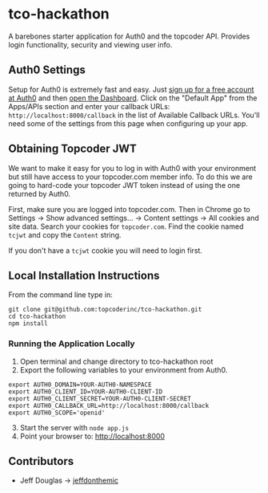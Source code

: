 # tco-hackathon

A barebones starter application for Auth0 and the topcoder API. Provides login functionality, security and viewing user info.

## Auth0 Settings

Setup for Auth0 is extremely fast and easy. Just [sign up for a free account at Auth0](https://auth0.com/) and then [open the Dashboard](https://manage.auth0.com). Click on the "Default App" from the Apps/APIs section and enter your callback URLs: `http://localhost:8000/callback` in the list of Available Callback URLs. You'll need some of the settings from this page when configuring up your app.

## Obtaining Topcoder JWT

We want to make it easy for you to log in with Auth0 with your environment but still have access to your topcoder.com member info.
To do this we are going to hard-code your topcoder JWT token instead of using the one returned by Auth0.

First, make sure you are logged into topcoder.com. Then in Chrome go to Settings -> Show advanced settings... -> Content settings -> All cookies and site data.
Search your cookies for `topcoder.com`. Find the cookie named `tcjwt` and copy the `Content` string.

If you don't have a `tcjwt` cookie you will need to login first.

## Local Installation Instructions

From the command line type in:

```
git clone git@github.com:topcoderinc/tco-hackathon.git
cd tco-hackathon
npm install
```

### Running the Application Locally

1. Open terminal and change directory to tco-hackathon root
2. Export the following variables to your environment from Auth0.

```
export AUTH0_DOMAIN=YOUR-AUTH0-NAMESPACE
export AUTH0_CLIENT_ID=YOUR-AUTH0-CLIENT-ID
export AUTH0_CLIENT_SECRET=YOUR-AUTH0-CLIENT-SECRET
export AUTH0_CALLBACK_URL=http://localhost:8000/callback
export AUTH0_SCOPE='openid'
```

3. Start the server with `node app.js`
4. Point your browser to: [http://localhost:8000](http://localhost:8000)

## Contributors
* Jeff Douglas -> [jeffdonthemic](https://github.com/jeffdonthemic)
